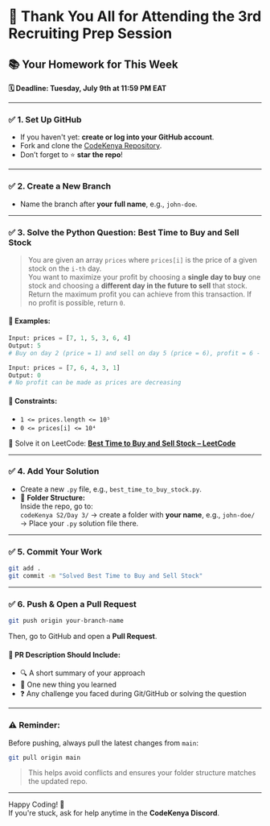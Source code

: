 
# 🎉 Thank You All for Attending the 3rd Recruiting Prep Session

## 📚 Your Homework for This Week  
**🗓 Deadline: Tuesday, July 9th at 11:59 PM EAT**

---

### ✅ 1. Set Up GitHub
- If you haven't yet: **create or log into your GitHub account**.
- Fork and clone the [CodeKenya Repository](https://github.com/muregii/codeKenya).
- Don’t forget to ⭐ **star the repo**!

---

### ✅ 2. Create a New Branch
- Name the branch after **your full name**, e.g., `john-doe`.

---

### ✅ 3. Solve the Python Question: **Best Time to Buy and Sell Stock**

> You are given an array `prices` where `prices[i]` is the price of a given stock on the `i-th` day.  
> You want to maximize your profit by choosing a **single day to buy** one stock and choosing a **different day in the future to sell** that stock.  
> Return the maximum profit you can achieve from this transaction. If no profit is possible, return `0`.

#### 🧪 Examples:

```python
Input: prices = [7, 1, 5, 3, 6, 4]
Output: 5
# Buy on day 2 (price = 1) and sell on day 5 (price = 6), profit = 6 - 1 = 5
```

```python
Input: prices = [7, 6, 4, 3, 1]
Output: 0
# No profit can be made as prices are decreasing
```

#### 📌 Constraints:
- `1 <= prices.length <= 10⁵`  
- `0 <= prices[i] <= 10⁴`

🔗 Solve it on LeetCode: [**Best Time to Buy and Sell Stock – LeetCode**](https://leetcode.com/problems/best-time-to-buy-and-sell-stock/)

---

### ✅ 4. Add Your Solution
- Create a new `.py` file, e.g., `best_time_to_buy_stock.py`.
- 📂 **Folder Structure:**  
  Inside the repo, go to:  
  `codeKenya S2/Day 3/` → create a folder with **your name**, e.g., `john-doe/`  
  → Place your `.py` solution file there.

---

### ✅ 5. Commit Your Work

```bash
git add .
git commit -m "Solved Best Time to Buy and Sell Stock"
```

---

### ✅ 6. Push & Open a Pull Request

```bash
git push origin your-branch-name
```

Then, go to GitHub and open a **Pull Request**.

#### 💬 PR Description Should Include:
- 🔍 A short summary of your approach  
- 🧠 One new thing you learned  
- ❓ Any challenge you faced during Git/GitHub or solving the question

---

### ⚠️ Reminder:
Before pushing, always pull the latest changes from `main`:

```bash
git pull origin main
```

> This helps avoid conflicts and ensures your folder structure matches the updated repo.

---

Happy Coding! 🚀  
If you're stuck, ask for help anytime in the **CodeKenya Discord**.
